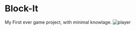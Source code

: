 # Block-It
My First ever game project, with minimal knowlage. 
![player](https://user-images.githubusercontent.com/127644910/224526635-6b76e528-3849-4961-b068-0156b9d40245.png)

